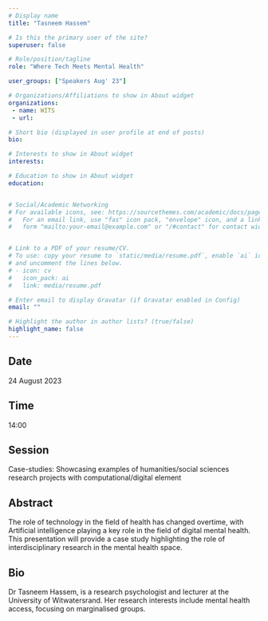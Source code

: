 ```yaml
---
# Display name
title: "Tasneem Hassem"

# Is this the primary user of the site?
superuser: false

# Role/position/tagline
role: "Where Tech Meets Mental Health"

user_groups: ["Speakers Aug' 23"]

# Organizations/Affiliations to show in About widget
organizations:
 - name: WITS
 - url: 

# Short bio (displayed in user profile at end of posts)
bio: 

# Interests to show in About widget
interests: 

# Education to show in About widget
education:


# Social/Academic Networking
# For available icons, see: https://sourcethemes.com/academic/docs/page-builder/#icons
#   For an email link, use "fas" icon pack, "envelope" icon, and a link in the
#   form "mailto:your-email@example.com" or "/#contact" for contact widget.


# Link to a PDF of your resume/CV.
# To use: copy your resume to `static/media/resume.pdf`, enable `ai` icons in `params.toml`, 
# and uncomment the lines below.
# - icon: cv
#   icon_pack: ai
#   link: media/resume.pdf

# Enter email to display Gravatar (if Gravatar enabled in Config)
email: ""

# Highlight the author in author lists? (true/false)
highlight_name: false
---
```


## Date

24 August 2023

## Time

14:00

## Session

Case-studies: Showcasing examples of humanities/social sciences research projects with computational/digital element

## Abstract

The role of technology in the field of health has changed overtime, with Artificial intelligence playing a key role in the field of digital mental health. This presentation will provide a case study highlighting the role of interdisciplinary research in the mental health space.


## Bio

Dr Tasneem Hassem, is a research psychologist and lecturer at the University of Witwatersrand. Her research interests include mental health access, focusing on marginalised groups.


